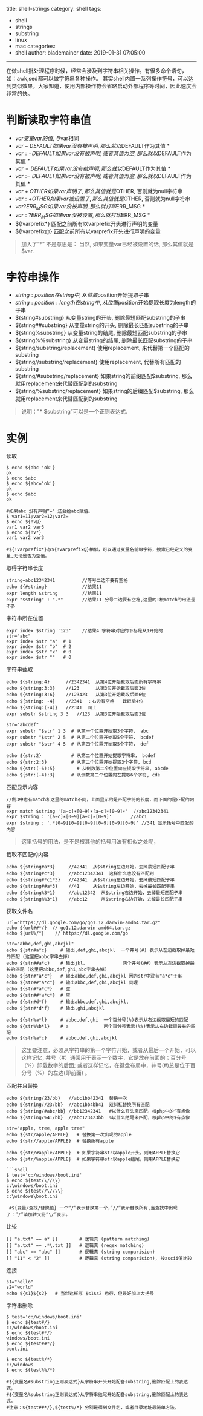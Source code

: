 title: shell-strings
category: shell
tags:
  - shell
  - strings
  - substring
  - linux
  - mac
categories:
  - shell
author: blademainer
date: 2019-01-31 07:05:00
---
在做shell批处理程序时候，经常会涉及到字符串相关操作。有很多命令语句，如：awk,sed都可以做字符串各种操作。 其实shell内置一系列操作符号，可以达到类似效果，大家知道，使用内部操作符会省略启动外部程序等时间，因此速度会非常的快。

<!-- more -->

# 判断读取字符串值
- ${var}    变量var的值, 与$var相同
- ${var-DEFAULT}    如果var没有被声明, 那么就以$DEFAULT作为其值 *
- ${var:-DEFAULT}    如果var没有被声明, 或者其值为空, 那么就以$DEFAULT作为其值 *
- ${var=DEFAULT}    如果var没有被声明, 那么就以$DEFAULT作为其值 *
- ${var:=DEFAULT}    如果var没有被声明, 或者其值为空, 那么就以$DEFAULT作为其值 *
- ${var+OTHER}    如果var声明了, 那么其值就是$OTHER, 否则就为null字符串
- ${var:+OTHER}    如果var被设置了, 那么其值就是$OTHER, 否则就为null字符串
- ${var?ERR_MSG}    如果var没被声明, 那么就打印$ERR_MSG *
- ${var:?ERR_MSG}    如果var没被设置, 那么就打印$ERR_MSG *
- ${!varprefix*}    匹配之前所有以varprefix开头进行声明的变量
- ${!varprefix@}    匹配之前所有以varprefix开头进行声明的变量

> 加入了“*”  不是意思是： 当然, 如果变量var已经被设置的话, 那么其值就是$var.

# 字符串操作
- ${string:position}    在string中, 从位置$position开始提取子串
- ${string:position:length}    在string中, 从位置$position开始提取长度为length的子串
- ${string#substring}    从变量string的开头, 删除最短匹配substring的子串
- ${string##substring}    从变量string的开头, 删除最长匹配substring的子串
- ${string%substring}    从变量string的结尾, 删除最短匹配substring的子串
- ${string%%substring}    从变量string的结尾, 删除最长匹配substring的子串
- ${string/substring/replacement}    使用replacement, 来代替第一个匹配的substring
- ${string//substring/replacement}    使用replacement, 代替所有匹配的substring
- ${string/#substring/replacement}    如果string的前缀匹配$substring, 那么就用replacement来代替匹配到的substring
- ${string/%substring/replacement}    如果string的后缀匹配$substring, 那么就用replacement来代替匹配到的substring

> 说明："* $substring”可以是一个正则表达式.

# 实例
读取
```shell
$ echo ${abc-'ok'}  
ok  
$ echo $abc  
$ echo ${abc='ok'}  
ok  
$ echo $abc  
ok  
  
#如果abc 没有声明“=" 还会给abc赋值。  
$ var1=11;var2=12;var3=  
$ echo ${!v@}             
var1 var2 var3  
$ echo ${!v*}  
var1 var2 var3  

#${!varprefix*}与${!varprefix@}相似，可以通过变量名前缀字符，搜索已经定义的变量,无论是否为空值。

```

取得字符串长度
```shell
string=abc12342341          //等号二边不要有空格  
echo ${#string}             //结果11  
expr length $string         //结果11  
expr "$string" : ".*"       //结果11 分号二边要有空格,这里的:根match的用法差不多  
```

字符串所在位置
```shell
expr index $string '123'    //结果4 字符串对应的下标是从1开始的
str="abc"  
expr index $str "a"  # 1  
expr index $str "b"  # 2  
expr index $str "x"  # 0  
expr index $str ""   # 0  
```

字符串截取
```shell
echo ${string:4}      //2342341  从第4位开始截取后面所有字符串    
echo ${string:3:3}    //123      从第3位开始截取后面3位    
echo ${string:3:6}    //123423   从第3位开始截取后面6位    
echo ${string: -4}    //2341  ：右边有空格   截取后4位    
echo ${string:(-4)}   //2341  同上    
expr substr $string 3 3   //123  从第3位开始截取后面3位 

str="abcdef"  
expr substr "$str" 1 3  # 从第一个位置开始取3个字符， abc  
expr substr "$str" 2 5  # 从第二个位置开始取5个字符， bcdef   
expr substr "$str" 4 5  # 从第四个位置开始取5个字符， def  
  
echo ${str:2}           # 从第二个位置开始提取字符串， bcdef  
echo ${str:2:3}         # 从第二个位置开始提取3个字符, bcd  
echo ${str:(-6):5}        # 从倒数第二个位置向左提取字符串, abcde  
echo ${str:(-4):3}      # 从倒数第二个位置向左提取6个字符, cde  
```

匹配显示内容
```shell
//例3中也有match和这里的match不同，上面显示的是匹配字符的长度，而下面的是匹配的内容    
expr match $string '[a−c]∗[0−9]∗[a−c]∗[0−9]∗'  //abc12342341    
expr $string : '[a−c]∗[0−9][a−c]∗[0−9]'       //abc1    
expr $string : '.*[0−9][0−9][0−9][0−9][0−9][0−9]' //341 显示括号中匹配的内容    
 ```

> 这里括号的用法，是不是根其他的括号用法有相似之处呢，

 

截取不匹配的内容
```shell
echo ${string#a*3}     //42341  从$string左边开始，去掉最短匹配子串    
echo ${string#c*3}     //abc12342341  这样什么也没有匹配到    
echo ${string#*c1*3}   //42341  从$string左边开始，去掉最短匹配子串    
echo ${string##a*3}    //41     从$string左边开始，去掉最长匹配子串    
echo ${string%3*1}     //abc12342  从$string右边开始，去掉最短匹配子串    
echo ${string%%3*1}    //abc12     从$string右边开始，去掉最长匹配子串
```

获取文件名
```shell
url="https://dl.google.com/go/go1.12.darwin-amd64.tar.gz"
echo ${url##*/}  // go1.12.darwin-amd64.tar.gz
echo ${url%/*}    // https://dl.google.com/go
```


```shell  
str="abbc,def,ghi,abcjkl"  
echo ${str#a*c}     # 输出,def,ghi,abcjkl  一个井号(#) 表示从左边截取掉最短的匹配 (这里把abbc字串去掉）  
echo ${str##a*c}    # 输出jkl，             两个井号(##) 表示从左边截取掉最长的匹配 (这里把abbc,def,ghi,abc字串去掉)  
echo ${str#"a*c"}   # 输出abbc,def,ghi,abcjkl 因为str中没有"a*c"子串  
echo ${str##"a*c"}  # 输出abbc,def,ghi,abcjkl 同理  
echo ${str#*a*c*}   # 空  
echo ${str##*a*c*}  # 空  
echo ${str#d*f)     # 输出abbc,def,ghi,abcjkl,   
echo ${str#*d*f}    # 输出,ghi,abcjkl     
  
echo ${str%a*l}     # abbc,def,ghi  一个百分号(%)表示从右边截取最短的匹配   
echo ${str%%b*l}    # a             两个百分号表示(%%)表示从右边截取最长的匹配  
echo ${str%a*c}     # abbc,def,ghi,abcjkl    
 ```
> 这里要注意，必须从字符串的第一个字符开始，或者从最后一个开始，可以这样记忆, 井号（#）通常用于表示一个数字，它是放在前面的；百分号（%）卸载数字的后面; 或者这样记忆，在键盘布局中，井号(#)总是位于百分号（%）的左边(即前面)  。

 

匹配并且替换

```shell
echo ${string/23/bb}   //abc1bb42341  替换一次    
echo ${string//23/bb}  //abc1bb4bb41  双斜杠替换所有匹配    
echo ${string/#abc/bb} //bb12342341   #以什么开头来匹配，根php中的^有点像    
echo ${string/%41/bb}  //abc123423bb  %以什么结尾来匹配，根php中的$有点像   
 ```

```shell 
str="apple, tree, apple tree"  
echo ${str/apple/APPLE}   # 替换第一次出现的apple  
echo ${str//apple/APPLE}  # 替换所有apple  
  
echo ${str/#apple/APPLE}  # 如果字符串str以apple开头，则用APPLE替换它  
echo ${str/%apple/APPLE}  # 如果字符串str以apple结尾，则用APPLE替换它  
 
```shell  
$ test='c:/windows/boot.ini'  
$ echo ${test/\//\\}  
c:\windows/boot.ini  
$ echo ${test//\//\\}  
c:\windows\boot.ini  

 #${变量/查找/替换值} 一个“/”表示替换第一个，”//”表示替换所有,当查找中出现了：”/”请加转义符”\/”表示。  
```
 
比较

```shell  
[[ "a.txt" == a* ]]        # 逻辑真 (pattern matching)  
[[ "a.txt" =~ .*\.txt ]]   # 逻辑真 (regex matching)  
[[ "abc" == "abc" ]]       # 逻辑真 (string comparision)   
[[ "11" < "2" ]]           # 逻辑真 (string comparision), 按ascii值比较  
```

连接

```shell 
s1="hello"  
s2="world"  
echo ${s1}${s2}   # 当然这样写 $s1$s2 也行，但最好加上大括号  
 ```

字符串删除
```shell
$ test='c:/windows/boot.ini'  
$ echo ${test#/}  
c:/windows/boot.ini  
$ echo ${test#*/}  
windows/boot.ini  
$ echo ${test##*/}  
boot.ini  
  
$ echo ${test%/*} 
c:/windows 
$ echo ${test%%/*} 

#${变量名#substring正则表达式}从字符串开头开始配备substring,删除匹配上的表达式。 
#${变量名%substring正则表达式}从字符串结尾开始配备substring,删除匹配上的表达式。 
#注意：${test##*/},${test%/*} 分别是得到文件名，或者目录地址最简单方法。   
```
